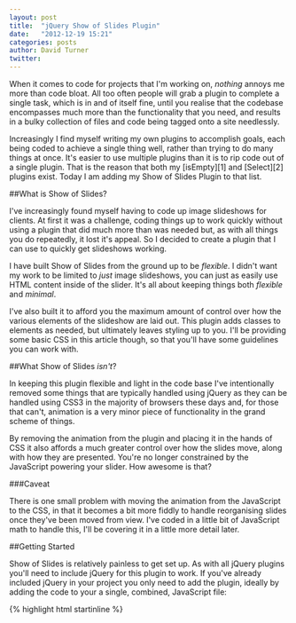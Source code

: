 ```yaml
---
layout: post
title:  "jQuery Show of Slides Plugin"
date:   "2012-12-19 15:21"
categories: posts
author: David Turner
twitter:
---
```


When it comes to code for projects that I'm working on, *nothing* annoys me more than code bloat. All too often people will grab a plugin to complete a single task, which is in and of itself fine, until you realise that the codebase encompasses much more than the functionality that you need, and results in a bulky collection of files and code being tagged onto a site needlessly.

Increasingly I find myself writing my own plugins to accomplish goals, each being coded to achieve a single thing well, rather than trying to do many things at once. It's easier to use multiple plugins than it is to rip code out of a single plugin. That is the reason that both my [isEmpty][1] and [Select][2] plugins exist. Today I am adding my Show of Slides Plugin to that list.

##What is Show of Slides?

I've increasingly found myself having to code up image slideshows for clients. At first it was a challenge, coding things up to work quickly without using a plugin that did much more than was needed but, as with all things you do repeatedly, it lost it's appeal. So I decided to create a plugin that I can use to quickly get slideshows working.

I have built Show of Slides from the ground up to be *flexible*. I didn't want my work to be limited to *just* image slideshows, you can just as easily use HTML content inside of the slider. It's all about keeping things both *flexible* and *minimal*.

I've also built it to afford you the maximum amount of control over how the various elements of the slideshow are laid out. This plugin adds classes to elements as needed, but ultimately leaves styling up to you. I'll be providing some basic CSS in this article though, so that you'll have some guidelines you can work with.

##What Show of Slides *isn't*?

In keeping this plugin flexible and light in the code base I've intentionally removed some things that are typically handled using jQuery as they can be handled using CSS3 in the majority of browsers these days and, for those that can't, animation is a very minor piece of functionality in the grand scheme of things.

By removing the animation from the plugin and placing it in the hands of CSS it also affords a much greater control over how the slides move, along with how they are presented. You're no longer constrained by the JavaScript powering your slider. How awesome is that?

###Caveat

There is one small problem with moving the animation from the JavaScript to the CSS, in that it becomes a bit more fiddly to handle reorganising slides once they've been moved from view. I've coded in a little bit of JavaScript math to handle this, I'll be covering it in a little more detail later.

##Getting Started

Show of Slides is relatively painless to get set up. As with all jQuery plugins you'll need to include jQuery for this plugin to work. If you've already included jQuery in your project you only need to add the plugin, ideally by adding the code to your a single, combined, JavaScript file:

{% highlight html startinline %}
<script src="//ajax.googleapis.com/ajax/libs/jquery/1.8.3/jquery.min.js"></script>
<script src="js/show-of-slides.min.js">
{% endhighlight %}

With the Slide of Shows plugin added to your project, it's easy to start using it. The plugin does require a specific structure to it's HTML though, in that it needs to look like this:

{% highlight html startinline %}
<div class="show-of-slide show1">
  <ul class="slides">
    <li><div class="slide-content">1</div></li>
    <li><div class="slide-content">2</div></li>
    <li><div class="slide-content">3</div></li>
    <li><div class="slide-content">4</div></li>
  </ul>
</div>
{% endhighlight %}

The *important* part of this is that there is a `div` wrapped around the slideshow. The list itself can be replaced with any elements you would like. I'll cover this a little further down as well, when I dig into the settings for the application.

With all of this in place it's simply a case of calling the plugin on the elements you want to become slideshows:

{% highlight js startinline %}
$(function() {
  $(".show1").showOfSlides();
});
{% endhighlight %}

You can, of course, list multiple selectors or add a specific selector to all of the slideshows you're after.

##Plugin Settings

There are, of course, multiple settings you can tweak with the plugin. The different aspects of the plugin that you can tweak are:

- `tag`: This is uses as the basis of CSS classes added to slides (defaults to `slide`)
- `timer`: The amount of time between slides changing (defaults to 5000, aka 5 seconds)
- `transition`: The transition time, so that the plugin can clean things up after any CSS animations have finished (defaults to 500, aka 0.5 seconds)
- `pagination`: true/false on enabling pagination (defaults to `false`)
- `arrows`: true/false on enabling previous/next buttons (defaults to `false`)
- `slides`: defines a default element that is used for slides (defaults to `li`)

This allows you a great deal of flexibility in how it's laid out, and what features you have enabled and disabled. I spoke about being able to adjust a few settings previously, some of which need to be adjusted depending on your CSS and one that can be adjusted if you're not using a list for your slides.

The first of these is that you will want to adjust the transition variable to match and CSS transition time you've set up. I've found 0.5 seconds, or 500 milliseconds, provides a suitable default. To change this you can do the following when setting up your slider:

{% highlight js startinline %}
$(function() {
  $(".show1").showOfSlides({
    transition: 1000
  });
});
{% endhighlight %}

This changes things from the default of half a second to a full second. This timer is used to call a function that reorders slides in the slider so that there is always a next slide. You can similarly adjust the `timer` variable to adjust the time between slide changes.

The second important piece of customisation that can be considered is that, in certain circumstances, you might not want to use a list for the slider. You can change this quite easily, by doing the following:

{% highlight js startinline %}
$(function() {
  $(".show1").showOfSlides({
    slides: "div"
  });
});
{% endhighlight %}

This will look for a selection of `div` elements and use them as the slides instead of list items. Ultimately the structure of the content will be the same, this allows you to define the HTML structure that suits your project/site.

The CSS is also kept pretty minimal. Below is the unminified CSS used for the examples you see on this site, but you can also [view the minified source][3] to see just how small it works out at:

{% highlight css startinline %}
.slide-pagination a, .slide-prev, .slide-next {
  text-indent:100%;
  white-space: nowrap;
  overflow: hidden;
}
.show-of-slide {
  background: #ececec;
  position: relative;
  padding: 0.5em;
  max-width: 100%;
  margin: 2em auto;
}
.slides {
  margin: 0;
  position: relative;
  height: 100%;
  width: 100%;
  max-width: 100%;
  padding-bottom: 50%;
  overflow: hidden;
}
.slide {
  list-style: none;
  position: absolute;
  top: 0;
  left: 100%;
  width: 100%;
  height: 100%;
  transition: all 0.5s;
}
.slide-current {
  z-index: 2;
  left: 0;
}
.slide-previous {
  left: -100%;
}
.slide-pagination {
  position: absolute;
  z-index: 5;
  bottom: 0.5em;
  left: 0;
  right: 0;
  text-align: center;
  margin: 0;
  pointer-events: none;
}
.slide-pagination li {
  display: inline;
}
.slide-pagination a {
  display: inline-block;
  background: #c00;
  width: 20px;
  height: 20px;
  border-radius: 50%;
  margin: 0 0.25em;
  border: 2px solid #f9f9f9;
  pointer-events: auto;
}
.slide-pagination .slide-active {
  background: #940000;
  cursor: default;
}
.slide-content {
  width: 100%;
  height: 100%;
  font-size: 10em;
  line-height: 100%;
  color: #f9f9f9;
  background: #8080ff;
  text-align: center;
}
.layout-1 {
  background: #a00;
}
.layout-2 {
  background: #0a0;
}
.layout-3 {
  background: #00a;
}
.slide-prev, .slide-next {
  position: absolute;
  top: 50%;
  height: 4em;
  width: 4em;
  line-height: 4em;
  border-radius: 0 50% 50% 0;
  display: inline-block;
  margin-top: -2em;
  z-index: 6;
}
.slide-prev:hover, .slide-next:hover {
  background: rgba(0,0,0,0.4);
}
.slide-prev:after, .slide-next:after {
  text-indent: 0;
  display: block;
  position: absolute;
  top: 0;
  left: 0;
  font-size: 2em;
  width: 2em;
  height: 2em;
  line-height: 2em;
  text-align: center;
}
.slide-prev {
  left: 0;
}
.slide-prev:after {
  content: "◅";
}
.slide-next {
  border-radius: 50% 0 0 50%;
  right: 0;
}
.slide-next:after {
  content: "▻";
}
{% endhighlight %}

##Support

This plugin should work well across pretty much any browser you care to throw at it. I've intentionally kept the code to a minimum which should prevent issues in older browsers. The only thing that *will* fall apart is that CSS animations won't work across every browser. If this is something that concerns you I'd strongly suggest you reconsider your approach to web design to be a bit less rigid before you go insane.

##Download

You can download isEmpty over at the [Github Repository][4], but if you just want to download the latest version you can [click here][5].

[0]: /show-of-slides/
[1]: /is-empty/
[2]: /select-plugin/
[3]: /show-of-slides/extra.css
[4]: https://github.com/DavidTurner/show-of-slides
[5]: https://github.com/DavidTurner/show-of-slides/archive/master.zip